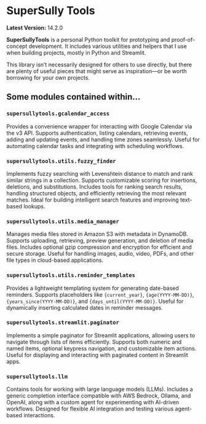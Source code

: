 SuperSully Tools
================

**Latest Version:** 14.2.0

**SuperSullyTools** is a personal Python toolkit for prototyping and proof-of-concept development. It includes various utilities and helpers that I use when building projects, mostly in Python and Streamlit.  

This library isn’t necessarily designed for others to use directly, but there are plenty of useful pieces that might serve as inspiration—or be worth borrowing for your own projects.

## Some modules contained within...

### `supersullytools.gcalendar_access`
Provides a convenience wrapper for interacting with Google Calendar via the v3 API. Supports authentication, listing calendars, retrieving events, adding and updating events, and handling time zones seamlessly. Useful for automating calendar tasks and integrating with scheduling workflows.

### `supersullytools.utils.fuzzy_finder`
Implements fuzzy searching with Levenshtein distance to match and rank similar strings in a collection. Supports customizable scoring for insertions, deletions, and substitutions. Includes tools for ranking search results, handling structured objects, and efficiently retrieving the most relevant matches. Ideal for building intelligent search features and improving text-based lookups.

### `supersullytools.utils.media_manager`
Manages media files stored in Amazon S3 with metadata in DynamoDB. Supports uploading, retrieving, preview generation, and deletion of media files. Includes optional gzip compression and encryption for efficient and secure storage. Useful for handling images, audio, video, PDFs, and other file types in cloud-based applications.

### `supersullytools.utils.reminder_templates`
Provides a lightweight templating system for generating date-based reminders. Supports placeholders like `{current_year}`, `{age(YYYY-MM-DD)}`, `{years_since(YYYY-MM-DD)}`, and `{days_until(YYYY-MM-DD)}`. Useful for dynamically inserting calculated dates in reminder messages.

### `supersullytools.streamlit.paginator`
Implements a simple paginator for Streamlit applications, allowing users to navigate through lists of items efficiently. Supports both numeric and named items, optional keypress navigation, and customizable item actions. Useful for displaying and interacting with paginated content in Streamlit apps.

### `supersullytools.llm`
Contains tools for working with large language models (LLMs). Includes a generic completion interface compatible with AWS Bedrock, Ollama, and OpenAI, along with a custom agent for experimenting with AI-driven workflows. Designed for flexible AI integration and testing various agent-based interactions.

